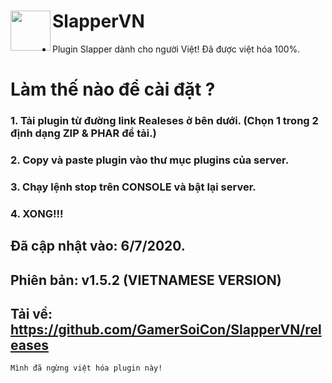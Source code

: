 <h1>SlapperVN<img src="https://github.com/jojoe77777/Slapper/blob/master/icon.png" height="64" width="64" align="left"></img></h1>

+ Plugin Slapper dành cho người Việt! Đã được việt hóa 100%.

# Làm thế nào để cài đặt ?
### 1. Tải plugin từ đường link Realeses ở bên dưới. (Chọn 1 trong 2 định dạng ZIP & PHAR để tải.)
### 2. Copy và paste plugin vào thư mục plugins của server.
### 3. Chạy lệnh stop trên CONSOLE và bật lại server.
### 4. XONG!!!

## Đã cập nhật vào: 6/7/2020.
## Phiên bản: v1.5.2 (VIETNAMESE VERSION)
## Tải về: https://github.com/GamerSoiCon/SlapperVN/releases
```Mình đã ngừng việt hóa plugin này!```
